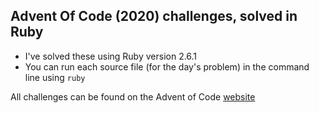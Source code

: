 ## Advent Of Code (2020) challenges, solved in Ruby

- I've solved these using Ruby version 2.6.1
- You can run each source file (for the day's problem) in the command line using `ruby`

All challenges can be found on the Advent of Code [website](https://adventofcode.com/2020)
